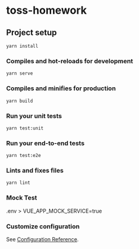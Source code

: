# toss-homework

## Project setup
```
yarn install
```

### Compiles and hot-reloads for development
```
yarn serve
```

### Compiles and minifies for production
```
yarn build
```

### Run your unit tests
```
yarn test:unit
```

### Run your end-to-end tests
```
yarn test:e2e
```

### Lints and fixes files
```
yarn lint
```

### Mock Test
.env > VUE_APP_MOCK_SERVICE=true 

### Customize configuration
See [Configuration Reference](https://cli.vuejs.org/config/).
